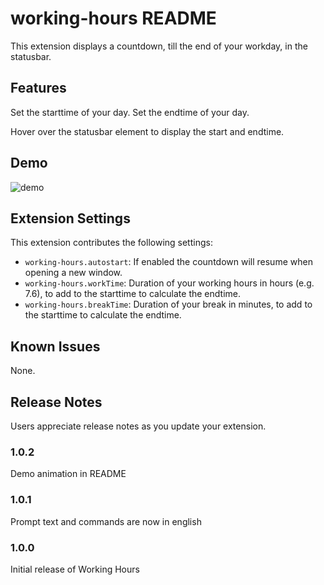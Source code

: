 # working-hours README

This extension displays a countdown, till the end of your workday, in the statusbar.

## Features

Set the starttime of your day.
Set the endtime of your day.

Hover over the statusbar element to display the start and endtime.

## Demo

![demo](demo.gif)

## Extension Settings

This extension contributes the following settings:

* `working-hours.autostart`: If enabled the countdown will resume when opening a new window.
* `working-hours.workTime`: Duration of your working hours in hours (e.g. 7.6), to add to the starttime to calculate the endtime.
* `working-hours.breakTime`: Duration of your break in minutes, to add to the starttime to calculate the endtime.

## Known Issues

None.

## Release Notes

Users appreciate release notes as you update your extension.

### 1.0.2

Demo animation in README

### 1.0.1

Prompt text and commands are now in english

### 1.0.0

Initial release of Working Hours
